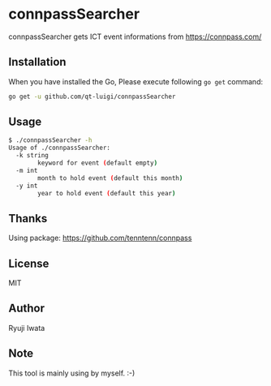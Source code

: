 # connpassSearcher

connpassSearcher gets ICT event informations from https://connpass.com/

## Installation

When you have installed the Go, Please execute following `go get` command:

```sh
go get -u github.com/qt-luigi/connpassSearcher
```

## Usage

```sh
$ ./connpassSearcher -h
Usage of ./connpassSearcher:
  -k string
    	keyword for event (default empty)
  -m int
    	month to hold event (default this month)
  -y int
    	year to hold event (default this year)
```

## Thanks

Using package: https://github.com/tenntenn/connpass

## License

MIT

## Author

Ryuji Iwata

## Note

This tool is mainly using by myself. :-)
